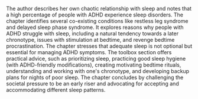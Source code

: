 The author describes her own chaotic relationship with sleep and notes that a high percentage of people with ADHD experience sleep disorders. The chapter identifies several co-existing conditions like restless leg syndrome and delayed sleep phase syndrome. It explores reasons why people with ADHD struggle with sleep, including a natural tendency towards a later chronotype, issues with stimulation at bedtime, and revenge bedtime procrastination. The chapter stresses that adequate sleep is not optional but essential for managing ADHD symptoms. The toolbox section offers practical advice, such as prioritizing sleep, practicing good sleep hygiene (with ADHD-friendly modifications), creating motivating bedtime rituals, understanding and working with one's chronotype, and developing backup plans for nights of poor sleep. The chapter concludes by challenging the societal pressure to be an early riser and advocating for accepting and accommodating different sleep patterns.